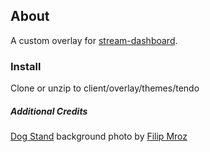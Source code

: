 ## About
A custom overlay for [stream-dashboard](https://github.com/cwoodley/stream-overlay).

### Install
Clone or unzip to client/overlay/themes/tendo

##### Additional Credits
[Dog Stand](https://unsplash.com/photos/oVMjj1ub5kw) background photo by [Filip Mroz](https://unsplash.com/@mroz)
